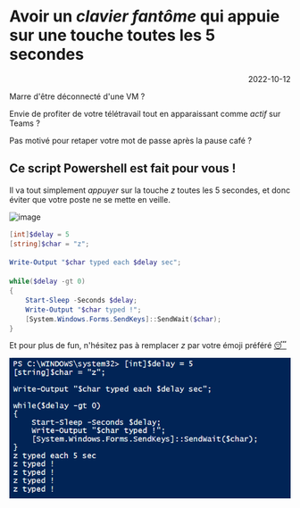 # Avoir un _clavier fantôme_ qui appuie sur une touche toutes les 5 secondes

<p style="text-align: right;">2022-10-12</p>

Marre d'être déconnecté d'une VM ?

Envie de profiter de votre télétravail tout en apparaissant comme _actif_ sur Teams ?

Pas motivé pour retaper votre mot de passe après la pause café ?

## Ce script Powershell est fait pour vous !

Il va tout simplement _appuyer_ sur la touche _z_ toutes les 5 secondes, et donc éviter que votre poste ne se mette en veille.

![image](https://i.giphy.com/media/HQGzdiNhg52oM/giphy.webp)

```powershell
[int]$delay = 5
[string]$char = "z";

Write-Output "$char typed each $delay sec";

while($delay -gt 0)
{
    Start-Sleep -Seconds $delay;
    Write-Output "$char typed !";
    [System.Windows.Forms.SendKeys]::SendWait($char);
}
```

Et pour plus de fun, n'hésitez pas à remplacer _z_ par votre émoji préféré [😴](https://github.com/1avergne/1avergne.github.io/blob/main/TypeZZZ.ps1)

![image](/Images/powershell-typez.png)

